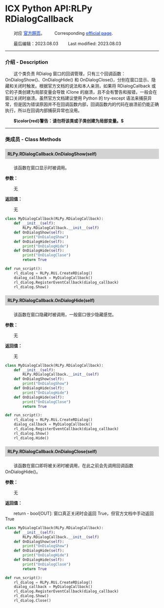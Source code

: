 # ICX Python API:RLPy RDialogCallback
&emsp;&emsp;对应 [**<font color=RoyalBlue>官方网页</font>**](https://wiki.reallusion.com/IC_Python_API:RLPy_RDialogCallback)。
&ensp;&ensp;&ensp;&ensp;Corresponding [**<font color=RoyalBlue>official page</font>**](https://wiki.reallusion.com/IC_Python_API:RLPy_RDialogCallback).

&emsp;&emsp;最后编辑：2023.08.03
&ensp;&ensp;&ensp;&ensp;Last modified: 2023.08.03
___
### 介绍 - Description
&emsp;&emsp;这个类负责 RDialog 窗口的回调管理，只有三个回调函数：OnDialogShow()、OnDialogHide() 和 OnDialogClose()，分别在窗口显示、隐藏和关闭时触发。根据官方文档的说法和本人亲测，如果将 RDialogCallback 或它的子类创建为局部变量会导致 iClone 的崩溃，且不会有警告和报错，一般会在窗口关闭时崩溃。虽然官方文档建议使用 Python 的 try-except 语法来捕获异常，但是因为错误原因并不在回调函数内部，回调函数内的代码在崩溃前仍能正确执行，所以在回调内部捕获异常也没用。

&emsp;&emsp;**$\color{red}警告：请勿将该类或子类创建为局部变量。$**
___
### 类成员 - Class Methods
#### <div style="background: lightgray; padding: 8px;">RLPy.RDialogCallback.OnDialogShow(self)</div>
&emsp;&emsp;该函数在窗口显示时被调用。

**参数：**

&emsp;&emsp;无

**返回值：**

&emsp;&emsp;无

``` python {.line-numbers}
class MyDialogCallback(RLPy.RDialogCallback):
    def __init__(self):
        RLPy.RDialogCallback.__init__(self)
    def OnDialogShow(self):
        print("OnDialogShow")
    def OnDialogHide(self):
        print("OnDialogHide")
    def OnDialogHide(self):
        print("OnDialogClose")
        return True

def run_script():
    rl_dialog = RLPy.RUi.CreateRDialog()
    dialog_callback = MyDialogCallback()
    rl_dialog.RegisterEventCallback(dialog_callback)
    rl_dialog.Show()
```
#### <div style="background: lightgray; padding: 8px;">RLPy.RDialogCallback.OnDialogHide(self)</div>
&emsp;&emsp;该函数在窗口隐藏时被调用，一般窗口很少隐藏感觉。

**参数：**

&emsp;&emsp;无

**返回值：**

&emsp;&emsp;无

``` python {.line-numbers}
class MyDialogCallback(RLPy.RDialogCallback):
    def __init__(self):
        RLPy.RDialogCallback.__init__(self)
    def OnDialogShow(self):
        print("OnDialogShow")
    def OnDialogHide(self):
        print("OnDialogHide")
    def OnDialogHide(self):
        print("OnDialogClose")
        return True

def run_script():
    rl_dialog = RLPy.RUi.CreateRDialog()
    dialog_callback = MyDialogCallback()
    rl_dialog.RegisterEventCallback(dialog_callback)
    rl_dialog.Show()
    rl_dialog.Hide()
```
#### <div style="background: lightgray; padding: 8px;">RLPy.RDialogCallback.OnDialogClose(self)</div>
&emsp;&emsp;该函数在窗口即将被关闭时被调用，在此之前会先调用回调函数 OnDialogHide()。

**参数：**

&emsp;&emsp;无

**返回值：**

&emsp;&emsp;return - bool[OUT]: 窗口真正关闭时会返回 True，但官方文档中手动返回 True

``` python {.line-numbers}
class MyDialogCallback(RLPy.RDialogCallback):
    def __init__(self):
        RLPy.RDialogCallback.__init__(self)
    def OnDialogShow(self):
        print("OnDialogShow")
    def OnDialogHide(self):
        print("OnDialogHide")
    def OnDialogHide(self):
        print("OnDialogClose")
        return True

def run_script():
    rl_dialog = RLPy.RUi.CreateRDialog()
    dialog_callback = MyDialogCallback()
    rl_dialog.RegisterEventCallback(dialog_callback)
    rl_dialog.Show()
    rl_dialog.Close()
```